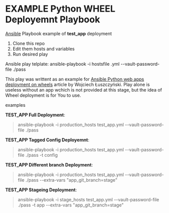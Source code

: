 EXAMPLE Python WHEEL Deployemnt Playbook
========================================

[Ansible](http://ansible.com) Playbook example of **test_app** deployment

1. Clone this repo
2. Edit them hosts and variables
3. Run desired play

Ansible play telplate:
ansible-playbook -i hostsfile <app>.yml --vault-password-file ./pass


This play was writtent as an example for [Ansible Python web apps deployment on wheels](https://blog.daftcode.pl/) article by Wojciech Łuszczyński. Play alone is useless without an app wchich is not provided at this stage, but the idea of Wheel deployment is for You to use.

examples

**TEST_APP Full Deployment**:
> ansible-playbook -i production_hosts test_app.yml --vault-password-file ./pass

**TEST_APP Tagged Config Deployemnt**:
> ansible-playbook -i production_hosts test_app.yml --vault-password-file ./pass -t config

**TEST_APP Different branch Deployment**:
> ansible-playbook -i production_hosts test_app.yml --vault-password-file ./pass --extra-vars "app_git_branch=stage"

**TEST_APP Stageing Deployment**:
> ansible-playbook -i stage_hosts test_app.yml --vault-password-file ./pass -t app --extra-vars "app_git_branch=stage"
